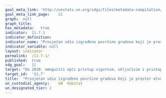 ```yaml
---	
goal_meta_link:	'http://unstats.un.org/sdgs/files/metadata-compilation/Metadata-Goal-11.pdf'
goal_meta_link_page:	21
graph:	null
graph_title:	
has_metadata:	true
indicator:	11.7.1
indicator_definition:	
indicator_name:	"Prosječan udio izgrađene površine gradova koji je prostor otvoren za javnu upotrebu za sve, prema spolu, dobi i invaliditetu"
indicator_variable:	null
layout:	indicator
permalink:	/11-7-1/
published:	true  
sdg_goal:	11
target:	"Do 2030. omogućiti opći pristup sigurnim, uključivim i pristupačnim, zelenim i javnim površinama, posebno za žene i djecu, starije osobe i osobe sa invaliditetom"
target_id:	'11.7'
title:	"Prosječan udio izgrađene površine gradova koji je prostor otvoren za javnu upotrebu za sve, prema spolu, dobi i invaliditetu"
un_custodial_agency:	UN  Habitat
un_designated_tier:	2
---	
```

